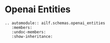 # Openai Entities

```{eval-rst}
.. automodule:: ailf.schemas.openai_entities
   :members:
   :undoc-members:
   :show-inheritance:
```
